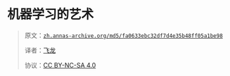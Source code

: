 # 机器学习的艺术

> 原文：[`zh.annas-archive.org/md5/fa0633ebc32df7d4e35b48ff05a1be98`](https://zh.annas-archive.org/md5/fa0633ebc32df7d4e35b48ff05a1be98)
> 
> 译者：[飞龙](https://github.com/wizardforcel)
> 
> 协议：[CC BY-NC-SA 4.0](http://creativecommons.org/licenses/by-nc-sa/4.0/)